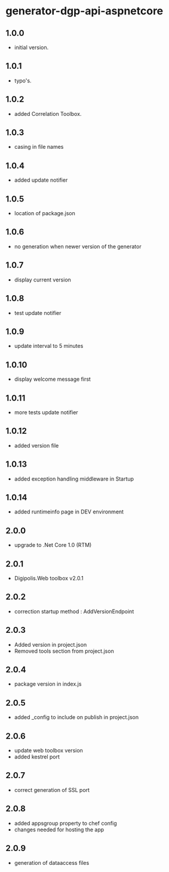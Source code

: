 # generator-dgp-api-aspnetcore

## 1.0.0

- initial version.

## 1.0.1

- typo's.

## 1.0.2

- added Correlation Toolbox. 

## 1.0.3

- casing in file names

## 1.0.4

- added update notifier

## 1.0.5

- location of package.json

## 1.0.6

- no generation when newer version of the generator

## 1.0.7

- display current version

## 1.0.8

- test update notifier

## 1.0.9

- update interval to 5 minutes

## 1.0.10

- display welcome message first

## 1.0.11

- more tests update notifier

## 1.0.12

- added version file

## 1.0.13

- added exception handling middleware in Startup

## 1.0.14

- added runtimeinfo page in DEV environment

## 2.0.0

- upgrade to .Net Core 1.0 (RTM)

## 2.0.1

- Digipolis.Web toolbox v2.0.1

## 2.0.2

- correction startup method : AddVersionEndpoint

## 2.0.3

- Added version in project.json
- Removed tools section from project.json

## 2.0.4

- package version in index.js

## 2.0.5

- added _config to include on publish in project.json

## 2.0.6

- update web toolbox version
- added kestrel port

## 2.0.7

- correct generation of SSL port

## 2.0.8

- added appsgroup property to chef config
- changes needed for hosting the app

## 2.0.9

- generation of  dataaccess files 
